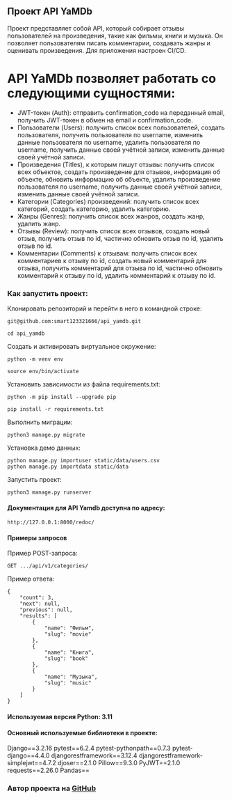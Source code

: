 ## Проект API YaMDb

Проект представляет собой API, который собирает отзывы пользователей на произведения, такие как фильмы, книги и музыка. Он позволяет пользователям писать комментарии, создавать жанры и оценивать произведения. Для приложения настроен CI/CD.

# API YaMDb позволяет работать со следующими сущностями:

+ JWT-токен (Auth): отправить confirmation_code на переданный email, получить JWT-токен в обмен на email и confirmation_code.
+ Пользователи (Users): получить список всех пользователей, создать пользователя, получить пользователя по username, изменить данные пользователя по username, удалить пользователя по username, получить данные своей учётной записи, изменить данные своей учётной записи.
+ Произведения (Titles), к которым пишут отзывы: получить список всех объектов, создать произведение для отзывов, информация об объекте, обновить информацию об объекте, удалить произведение пользователя по username, получить данные своей учётной записи, изменить данные своей учётной записи.
+ Категории (Categories) произведений: получить список всех категорий, создать категорию, удалить категорию.
+ Жанры (Genres): получить список всех жанров, создать жанр, удалить жанр.
+ Отзывы (Review): получить список всех отзывов, создать новый отзыв, получить отзыв по id, частично обновить отзыв по id, удалить отзыв по id.
+ Комментарии (Comments) к отзывам: получить список всех комментариев к отзыву по id, создать новый комментарий для отзыва, получить комментарий для отзыва по id, частично обновить комментарий к отзыву по id, удалить комментарий к отзыву по id.


### Как запустить проект:

Клонировать репозиторий и перейти в него в командной строке:

```
git@github.com:smart123321666/api_yamdb.git
```

```
cd api_yamdb
```

Cоздать и активировать виртуальное окружение:

```
python -m venv env
```

```
source env/bin/activate
```

Установить зависимости из файла requirements.txt:

```
python -m pip install --upgrade pip
```

```
pip install -r requirements.txt
```

Выполнить миграции:

```
python3 manage.py migrate
```
Установка демо данных:

```
python manage.py importuser static/data/users.csv
python manage.py importdata static/data
```

Запустить проект:

```
python3 manage.py runserver
```

#### Документация для API Yamdb доступна по адресу:

```
http://127.0.0.1:8000/redoc/
```

#### Примеры запросов

Пример POST-запроса:

```
GET .../api/v1/categories/
```

Пример ответа:

```
{
    "count": 3,
    "next": null,
    "previous": null,
    "results": [
        {
            "name": "Фильм",
            "slug": "movie"
        },
        {
            "name": "Книга",
            "slug": "book"
        },
        {
            "name": "Музыка",
            "slug": "music"
        }
    ]
}
```


#### Используемая версия Python:  3.11


#### Основный используемые библиотеки в проекте:

Django==3.2.16
pytest==6.2.4
pytest-pythonpath==0.7.3
pytest-django==4.4.0
djangorestframework==3.12.4
djangorestframework-simplejwt==4.7.2
djoser==2.1.0
Pillow==9.3.0
PyJWT==2.1.0
requests==2.26.0
Pandas==

### Автор проекта на [GitHub](//////)
